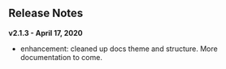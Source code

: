 
## Release Notes

<!-- **vx.x.x - xxdatexx** -->

**v2.1.3 - April 17, 2020**

* enhancement: cleaned up docs theme and structure. More documentation to come.

